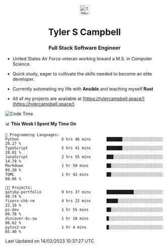 <p align="center">
<a href="https://www.linkedin.com/in/t36campbell" target="blank"><img align="center" src="https://ik.imagekit.io/t36campbell/Portfolio/linkedin.png.original_m8bbGgPh6.png" alt="t36campbell" height="30" width="30" /></a>
</p>
<h1 align="center">Tyler S Campbell</h1>
<h3 align="center">Full Stack Software Engineer</h3>

* United States Air Force veteran working toward a M.S. in Computer Science.

* Quick study, eager to cultivate the skills needed to become an elite developer.

* Currently automating my life with **Ansible** and teaching myself **Rust**

* All of my projects are available at [https://tylercampbell.space/](https://tylercampbell.space/)

<!--START_SECTION:waka-->
![Code Time](http://img.shields.io/badge/Code%20Time-2%2C165%20hrs%2021%20mins-blue)

📊 **This Week I Spent My Time On** 

```text
💬 Programming Languages: 
Python                   5 hrs 46 mins       ███████░░░░░░░░░░░░░░░░░░   29.27 % 
TypeScript               5 hrs 41 mins       ███████░░░░░░░░░░░░░░░░░░   28.81 % 
JavaScript               2 hrs 55 mins       ███░░░░░░░░░░░░░░░░░░░░░░   14.79 % 
Markdown                 1 hr 50 mins        ██░░░░░░░░░░░░░░░░░░░░░░░   09.30 % 
TOML                     1 hr 42 mins        ██░░░░░░░░░░░░░░░░░░░░░░░   08.66 % 

🐱‍💻 Projects: 
gatsby-portfolio         9 hrs 37 mins       ████████████░░░░░░░░░░░░░   48.74 % 
fiserv-chk-rm            4 hrs 22 mins       █████░░░░░░░░░░░░░░░░░░░░   22.16 % 
ps-dev                   1 hr 55 mins        ██░░░░░░░░░░░░░░░░░░░░░░░   09.78 % 
discover-bc-sw           1 hr 18 mins        █░░░░░░░░░░░░░░░░░░░░░░░░   06.62 % 
pytos2-ce                1 hr 4 mins         █░░░░░░░░░░░░░░░░░░░░░░░░   05.40 % 

```


 Last Updated on 14/02/2023 10:37:27 UTC
<!--END_SECTION:waka-->
